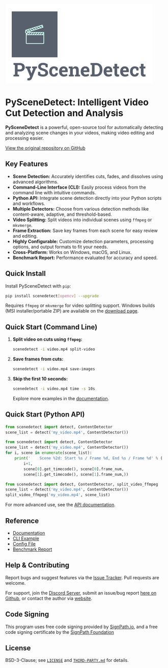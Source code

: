 ![PySceneDetect](https://raw.githubusercontent.com/Breakthrough/PySceneDetect/main/website/pages/img/pyscenedetect_logo_small.png)

# PySceneDetect: Intelligent Video Cut Detection and Analysis

**PySceneDetect** is a powerful, open-source tool for automatically detecting and analyzing scene changes in your videos, making video editing and processing easier.

[View the original repository on GitHub](https://github.com/Breakthrough/PySceneDetect)

## Key Features

*   **Scene Detection:** Accurately identifies cuts, fades, and dissolves using advanced algorithms.
*   **Command-Line Interface (CLI):** Easily process videos from the command line with intuitive commands.
*   **Python API:** Integrate scene detection directly into your Python scripts and workflows.
*   **Multiple Detectors:** Choose from various detection methods like content-aware, adaptive, and threshold-based.
*   **Video Splitting:** Split videos into individual scenes using `ffmpeg` or `mkvmerge`.
*   **Frame Extraction:** Save key frames from each scene for easy review and editing.
*   **Highly Configurable:** Customize detection parameters, processing options, and output formats to fit your needs.
*   **Cross-Platform:** Works on Windows, macOS, and Linux.
*   **Benchmark Report:** Performance evaluated for accuracy and speed.

## Quick Install

Install PySceneDetect with `pip`:

```bash
pip install scenedetect[opencv] --upgrade
```

Requires `ffmpeg` or `mkvmerge` for video splitting support. Windows builds (MSI installer/portable ZIP) are available on the [download page](https://scenedetect.com/download/).

## Quick Start (Command Line)

1.  **Split video on cuts using `ffmpeg`:**

    ```bash
    scenedetect -i video.mp4 split-video
    ```

2.  **Save frames from cuts:**

    ```bash
    scenedetect -i video.mp4 save-images
    ```

3.  **Skip the first 10 seconds:**

    ```bash
    scenedetect -i video.mp4 time -s 10s
    ```

    Explore more examples in the [documentation](https://www.scenedetect.com/docs/latest/cli.html).

## Quick Start (Python API)

```python
from scenedetect import detect, ContentDetector
scene_list = detect('my_video.mp4', ContentDetector())
```

```python
from scenedetect import detect, ContentDetector
scene_list = detect('my_video.mp4', ContentDetector())
for i, scene in enumerate(scene_list):
    print('    Scene %2d: Start %s / Frame %d, End %s / Frame %d' % (
        i+1,
        scene[0].get_timecode(), scene[0].frame_num,
        scene[1].get_timecode(), scene[1].frame_num,))
```

```python
from scenedetect import detect, ContentDetector, split_video_ffmpeg
scene_list = detect('my_video.mp4', ContentDetector())
split_video_ffmpeg('my_video.mp4', scene_list)
```

For more advanced use, see the [API documentation](https://www.scenedetect.com/docs/latest/api.html).

## Reference

*   [Documentation](https://www.scenedetect.com/docs/)
*   [CLI Example](https://www.scenedetect.com/cli/)
*   [Config File](https://www.scenedetect.com/docs/0.6.4/cli/config_file.html)
*   [Benchmark Report](benchmark/README.md)

## Help & Contributing

Report bugs and suggest features via the [Issue Tracker](https://github.com/Breakthrough/PySceneDetect/issues).
Pull requests are welcome.

For support, join the [Discord Server](https://discord.gg/H83HbJngk7), submit an issue/bug report [here on Github](https://github.com/Breakthrough/PySceneDetect/issues), or contact the author via [website](http://www.bcastell.com/about/).

## Code Signing

This program uses free code signing provided by [SignPath.io](https://signpath.io?utm_source=foundation&utm_medium=github&utm_campaign=PySceneDetect), and a free code signing certificate by the [SignPath Foundation](https://signpath.org?utm_source=foundation&utm_medium=github&utm_campaign=PySceneDetect)

## License

BSD-3-Clause; see [`LICENSE`](LICENSE) and [`THIRD-PARTY.md`](THIRD-PARTY.md) for details.